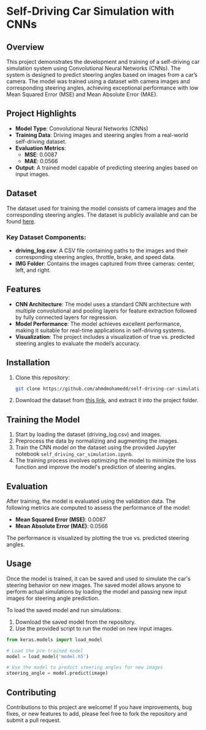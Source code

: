 # Self-Driving Car Simulation with CNNs

## Overview

This project demonstrates the development and training of a self-driving car simulation system using Convolutional Neural Networks (CNNs). The system is designed to predict steering angles based on images from a car’s camera. The model was trained using a dataset with camera images and corresponding steering angles, achieving exceptional performance with low Mean Squared Error (MSE) and Mean Absolute Error (MAE).

## Project Highlights

- **Model Type**: Convolutional Neural Networks (CNNs)
- **Training Data**: Driving images and steering angles from a real-world self-driving dataset.
- **Evaluation Metrics**: 
  - **MSE**: 0.0087
  - **MAE**: 0.0566
- **Output**: A trained model capable of predicting steering angles based on input images.

## Dataset

The dataset used for training the model consists of camera images and the corresponding steering angles. The dataset is publicly available and can be found [here](https://d17h27t6h515a5.cloudfront.net/topher/2016/December/584f6edd_data/data.zip).

### Key Dataset Components:
- **driving_log.csv**: A CSV file containing paths to the images and their corresponding steering angles, throttle, brake, and speed data.
- **IMG Folder**: Contains the images captured from three cameras: center, left, and right.

## Features

- **CNN Architecture**: The model uses a standard CNN architecture with multiple convolutional and pooling layers for feature extraction followed by fully connected layers for regression.
- **Model Performance**: The model achieves excellent performance, making it suitable for real-time applications in self-driving systems.
- **Visualization**: The project includes a visualization of true vs. predicted steering angles to evaluate the model’s accuracy.

## Installation

1. Clone this repository:
   ```bash
   git clone https://github.com/ahmdmohamedd/self-driving-car-simulation.git
   ```

2. Download the dataset from [this link](https://d17h27t6h515a5.cloudfront.net/topher/2016/December/584f6edd_data/data.zip), and extract it into the project folder.

## Training the Model

1. Start by loading the dataset (driving_log.csv) and images.
2. Preprocess the data by normalizing and augmenting the images.
3. Train the CNN model on the dataset using the provided Jupyter notebook `self_driving_car_simulation.ipynb`.
4. The training process involves optimizing the model to minimize the loss function and improve the model's prediction of steering angles.

## Evaluation

After training, the model is evaluated using the validation data. The following metrics are computed to assess the performance of the model:

- **Mean Squared Error (MSE)**: 0.0087
- **Mean Absolute Error (MAE)**: 0.0566

The performance is visualized by plotting the true vs. predicted steering angles.

## Usage

Once the model is trained, it can be saved and used to simulate the car's steering behavior on new images. The saved model allows anyone to perform actual simulations by loading the model and passing new input images for steering angle prediction.

To load the saved model and run simulations:

1. Download the saved model from the repository.
2. Use the provided script to run the model on new input images.

```python
from keras.models import load_model

# Load the pre-trained model
model = load_model('model.h5')

# Use the model to predict steering angles for new images
steering_angle = model.predict(image)
```

## Contributing

Contributions to this project are welcome! If you have improvements, bug fixes, or new features to add, please feel free to fork the repository and submit a pull request.
